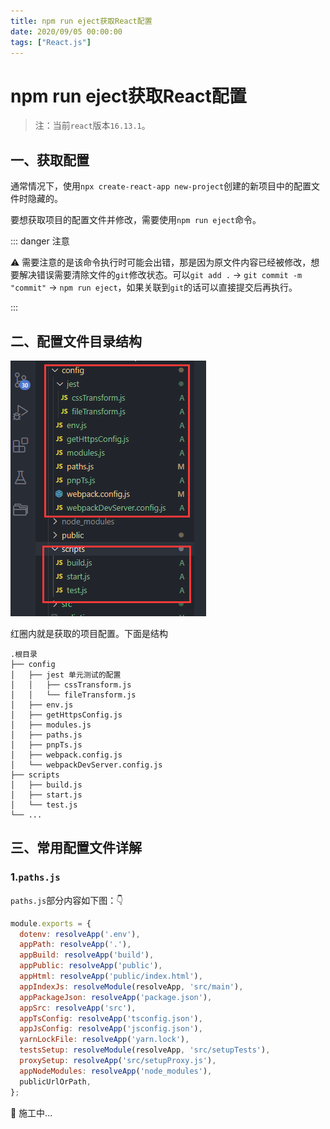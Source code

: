 ```yaml
---
title: npm run eject获取React配置
date: 2020/09/05 00:00:00
tags: ["React.js"]
---
```


# npm run eject获取React配置

<ClientOnly>
  <display-bar :displayData="$frontmatter"></display-bar>
</ClientOnly>

> 注：当前`react`版本`16.13.1`。

## 一、获取配置

通常情况下，使用`npx create-react-app new-project`创建的新项目中的配置文件时隐藏的。

要想获取项目的配置文件并修改，需要使用`npm run eject`命令。

::: danger 注意

⚠️ 需要注意的是该命令执行时可能会出错，那是因为原文件内容已经被修改，想要解决错误需要清除文件的`git`修改状态。可以`git add .` -> `git commit -m "commit"` -> `npm run eject`，如果关联到`git`的话可以直接提交后再执行。

:::

## 二、配置文件目录结构

![react-errors-05](/images/frontend/react/react-errors-05.png)

红圈内就是获取的项目配置。下面是结构

```
.根目录
├── config
│   ├── jest 单元测试的配置
│   │   ├── cssTransform.js
│   │   └── fileTransform.js
│   ├── env.js
│   ├── getHttpsConfig.js
│   ├── modules.js
│   ├── paths.js
│   ├── pnpTs.js
│   ├── webpack.config.js
│   └── webpackDevServer.config.js
├── scripts
│   ├── build.js
│   ├── start.js
│   └── test.js
└── ...
```

## 三、常用配置文件详解

### 1.`paths.js`

`paths.js`部分内容如下图：👇

```js
module.exports = {
  dotenv: resolveApp('.env'),
  appPath: resolveApp('.'),
  appBuild: resolveApp('build'),
  appPublic: resolveApp('public'),
  appHtml: resolveApp('public/index.html'),
  appIndexJs: resolveModule(resolveApp, 'src/main'),
  appPackageJson: resolveApp('package.json'),
  appSrc: resolveApp('src'),
  appTsConfig: resolveApp('tsconfig.json'),
  appJsConfig: resolveApp('jsconfig.json'),
  yarnLockFile: resolveApp('yarn.lock'),
  testsSetup: resolveModule(resolveApp, 'src/setupTests'),
  proxySetup: resolveApp('src/setupProxy.js'),
  appNodeModules: resolveApp('node_modules'),
  publicUrlOrPath,
};
```



🚧 施工中...